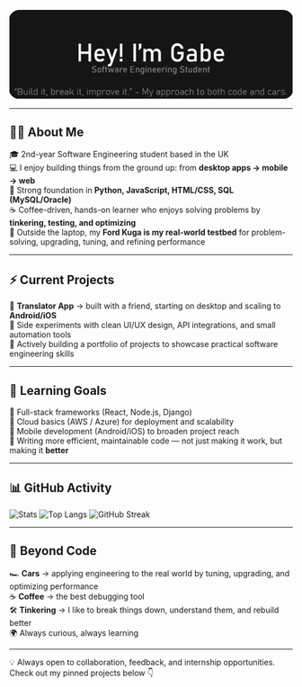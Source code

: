 <p align="center">
  <img src="simplebanner.png" alt="Banner" />
</p>

---

## 👨‍💻 About Me
🎓 2nd-year Software Engineering student based in the UK  
💻 I enjoy building things from the ground up: from **desktop apps → mobile → web**  
🔧 Strong foundation in **Python, JavaScript, HTML/CSS, SQL (MySQL/Oracle)**  
☕ Coffee-driven, hands-on learner who enjoys solving problems by **tinkering, testing, and optimizing**  
🚗 Outside the laptop, my **Ford Kuga is my real-world testbed** for problem-solving, upgrading, tuning, and refining performance  

---

## ⚡ Current Projects
📝 **Translator App** → built with a friend, starting on desktop and scaling to **Android/iOS**  
🧪 Side experiments with clean UI/UX design, API integrations, and small automation tools  
📂 Actively building a portfolio of projects to showcase practical software engineering skills  

---

## 🌱 Learning Goals
📌 Full-stack frameworks (React, Node.js, Django)  
📌 Cloud basics (AWS / Azure) for deployment and scalability  
📌 Mobile development (Android/iOS) to broaden project reach  
📌 Writing more efficient, maintainable code — not just making it work, but making it **better**  

---

## 📊 GitHub Activity
![Stats](https://github-readme-stats.vercel.app/api?username=leordeansg&show_icons=true&hide_border=true&theme=dark)
![Top Langs](https://github-readme-stats.vercel.app/api/top-langs/?username=leordeansg&layout=compact&hide_border=true&theme=dark)
![GitHub Streak](https://github-readme-streak-stats-eight.vercel.app?user=leordeansg&theme=dark&hide_border=true)

---

## 🎯 Beyond Code
🏎️ **Cars** → applying engineering to the real world by tuning, upgrading, and optimizing performance  
☕ **Coffee** → the best debugging tool  
🛠️ **Tinkering** → I like to break things down, understand them, and rebuild better  
🌍 Always curious, always learning  

---

💡 Always open to collaboration, feedback, and internship opportunities.  
Check out my pinned projects below 👇

